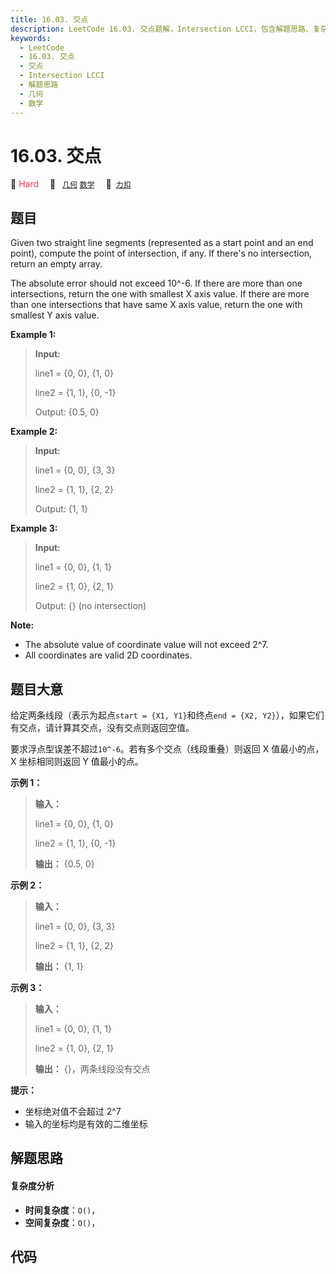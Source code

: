 ```yaml
---
title: 16.03. 交点
description: LeetCode 16.03. 交点题解，Intersection LCCI，包含解题思路、复杂度分析以及完整的 JavaScript 代码实现。
keywords:
  - LeetCode
  - 16.03. 交点
  - 交点
  - Intersection LCCI
  - 解题思路
  - 几何
  - 数学
---
```


# 16.03. 交点

🔴 <font color=#ff334b>Hard</font>&emsp; 🔖&ensp; [`几何`](/tag/geometry.md) [`数学`](/tag/math.md)&emsp; 🔗&ensp;[`力扣`](https://leetcode.cn/problems/intersection-lcci)

## 题目

Given two straight line segments (represented as a start point and an end
point), compute the point of intersection, if any. If there's no intersection,
return an empty array.

The absolute error should not exceed 10^-6. If there are more than one
intersections, return the one with smallest X axis value. If there are more
than one intersections that have same X axis value, return the one with
smallest Y axis value.

**Example 1:**

> 
> 
> 
> 
> 
> **Input:**
> 
> line1 = {0, 0}, {1, 0}
> 
> line2 = {1, 1}, {0, -1}
> 
> Output: {0.5, 0}

**Example 2:**

> 
> 
> 
> 
> 
> **Input:**
> 
> line1 = {0, 0}, {3, 3}
> 
> line2 = {1, 1}, {2, 2}
> 
> Output: {1, 1}

**Example 3:**

> 
> 
> 
> 
> 
> **Input:**
> 
> line1 = {0, 0}, {1, 1}
> 
> line2 = {1, 0}, {2, 1}
> 
> Output: {}  (no intersection)
> 
> 

**Note:**

  * The absolute value of coordinate value will not exceed 2^7.
  * All coordinates are valid 2D coordinates.


## 题目大意

给定两条线段（表示为起点`start = {X1, Y1}`和终点`end = {X2, Y2}`），如果它们有交点，请计算其交点，没有交点则返回空值。

要求浮点型误差不超过`10^-6`。若有多个交点（线段重叠）则返回 X 值最小的点，X 坐标相同则返回 Y 值最小的点。



**示例 1：**

> 
> 
> 
> 
> 
> **输入：**
> 
> line1 = {0, 0}, {1, 0}
> 
> line2 = {1, 1}, {0, -1}
> 
> **输出：** {0.5, 0}
> 
> 

**示例 2：**

> 
> 
> 
> 
> 
> **输入：**
> 
> line1 = {0, 0}, {3, 3}
> 
> line2 = {1, 1}, {2, 2}
> 
> **输出：** {1, 1}
> 
> 

**示例 3：**

> 
> 
> 
> 
> 
> **输入：**
> 
> line1 = {0, 0}, {1, 1}
> 
> line2 = {1, 0}, {2, 1}
> 
> **输出：** {}，两条线段没有交点
> 
> 



**提示：**

  * 坐标绝对值不会超过 2^7
  * 输入的坐标均是有效的二维坐标


## 解题思路

#### 复杂度分析

- **时间复杂度**：`O()`，
- **空间复杂度**：`O()`，

## 代码

```javascript

```